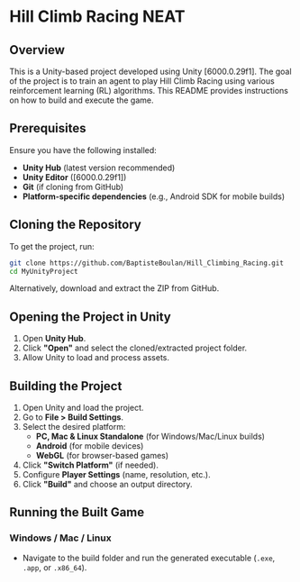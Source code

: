 # Hill Climb Racing NEAT

## Overview
This is a Unity-based project developed using Unity [6000.0.29f1]. The goal of the project is to train an agent to play Hill Climb Racing using various reinforcement learning (RL) algorithms. This README provides instructions on how to build and execute the game.

## Prerequisites
Ensure you have the following installed:
- **Unity Hub** (latest version recommended)
- **Unity Editor** ([6000.0.29f1])
- **Git** (if cloning from GitHub)
- **Platform-specific dependencies** (e.g., Android SDK for mobile builds)

## Cloning the Repository
To get the project, run:
```sh
git clone https://github.com/BaptisteBoulan/Hill_Climbing_Racing.git
cd MyUnityProject
```

Alternatively, download and extract the ZIP from GitHub.

## Opening the Project in Unity
1. Open **Unity Hub**.
2. Click **"Open"** and select the cloned/extracted project folder.
3. Allow Unity to load and process assets.

## Building the Project
1. Open Unity and load the project.
2. Go to **File > Build Settings**.
3. Select the desired platform:
   - **PC, Mac & Linux Standalone** (for Windows/Mac/Linux builds)
   - **Android** (for mobile devices)
   - **WebGL** (for browser-based games)
4. Click **"Switch Platform"** (if needed).
5. Configure **Player Settings** (name, resolution, etc.).
6. Click **"Build"** and choose an output directory.

## Running the Built Game
### Windows / Mac / Linux
- Navigate to the build folder and run the generated executable (`.exe`, `.app`, or `.x86_64`).
